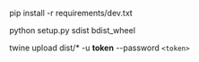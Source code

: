 pip install -r requirements/dev.txt

python setup.py sdist bdist_wheel

twine upload dist/* -u __token__ --password `<token>`
